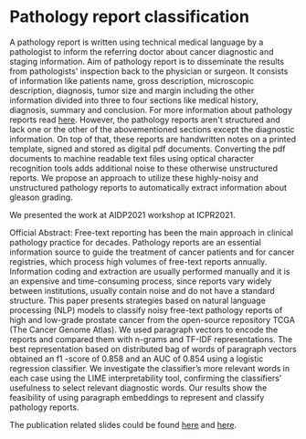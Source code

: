 # Pathology report classification

A pathology report is written using technical medical language by a pathologist to inform the referring doctor about cancer diagnostic and staging information. Aim of pathology report is to disseminate the results from pathologists' inspection back to the physician or surgeon. It consists of information like patients name, gross description, microscopic description, diagnosis, tumor size and margin including the other information divided into three to four sections like medical history, diagnosis, summary and conclusion. For more information about pathology reports read [here](https://www.cancer.gov/about-cancer/diagnosis-staging/diagnosis/pathology-reports-fact-sheet#:~:text=The%20pathologist%20sends%20a%20pathology,explain%20the%20report%20to%20them). However, the pathology reports aren't structured and lack one or the other of the abovementioned sections except the diagnostic information. On top of that, these reports are handwritten notes on a printed template, signed and stored as digital pdf documents. Converting the pdf documents to machine readable text files using optical character recognition tools adds additional noise to these otherwise unstructured reports. We propose an approach to utilize these highly-noisy and unstructured pathology reports to automatically extract information about gleason grading.

We presented the work at AIDP2021 workshop at ICPR2021. 


Official Abstract: Free-text reporting has been the main approach in clinical pathology practice for decades. Pathology reports are an essential information source to guide the treatment of cancer patients and for cancer registries, which process high volumes of free-text reports annually. Information coding and extraction are usually performed manually and it is an expensive and time-consuming process, since reports vary widely between institutions, usually contain noise and do not have a standard structure. This paper presents strategies based on natural language processing (NLP) models to classify noisy free-text pathology reports of high and low-grade prostate cancer from the open-source repository TCGA (The Cancer Genome Atlas). We used paragraph vectors to encode the reports and compared them with n-grams and TF-IDF representations. The best representation based on distributed bag of words of paragraph vectors obtained an   f1 -score of 0.858 and an AUC of 0.854 using a logistic regression classifier. We investigate the classifier’s more relevant words in each case using the LIME interpretability tool, confirming the classifiers’ usefulness to select relevant diagnostic words. Our results show the feasibility of using paragraph embeddings to represent and classify pathology reports.

The publication related slides could be found [here](http://prisca.unina.it/aidp2020/07.pdf) and [here](https://www.slideshare.net/IIG_HES/classification-of-noisy-freetext-prostate-cancer-pathology-reports-using-natural-language-processing-nlp-anjani-k-dhrangadhariya-hesso-valaiswallis-aidp2021-workshop-colocated-at-icpr2021).

